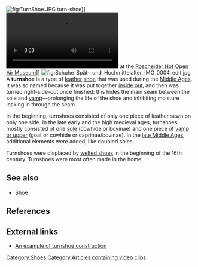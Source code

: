![](TurnShoe.JPG "fig:TurnShoe.JPG") turn-shoe\]\]
![](Rhof-schuhmacher.ogv "fig:Rhof-schuhmacher.ogv") at the [Roscheider
Hof Open Air Museum](Roscheider_Hof_Open_Air_Museum "wikilink")\]\]
![](Schuhe_Spät-_und_Hochmittelalter_IMG_0004_edit.jpg "fig:Schuhe_Spät-_und_Hochmittelalter_IMG_0004_edit.jpg")
A **turnshoe** is a type of [leather](leather "wikilink")
[shoe](shoe "wikilink") that was used during the [Middle
Ages](Middle_Ages "wikilink"). It was so named because it was put
together [inside out](wikt:inside_out "wikilink"), and then was turned
right-side-out once finished: this hides the main seam between the sole
and [vamp](shoe#Vamp_(upper) "wikilink")—prolonging the life of the shoe
and inhibiting moisture leaking in through the seam.

In the beginning, turnshoes consisted of only one piece of leather sewn
on only one side. In the late early and the high medieval ages,
turnshoes mostly consisted of one [sole](shoe#Sole "wikilink") (cowhide
or bovinae) and one piece of [vamp or
upper](shoe#Vamp_(upper) "wikilink") (goat or cowhide or
caprinae/bovinae). In the [late Middle
Ages](late_Middle_Ages "wikilink"), additional elements were added, like
doubled soles.

Turnshoes were displaced by [welted shoes](Welt_(shoe) "wikilink") in
the beginning of the 16th century. Turnshoes were most often made in the
home.

## See also

-   [Shoe](Shoe "wikilink")

## References

## External links

-   [An example of turnshoe
    construction](http://threeriver.org/marshal/shoes_1.shtml)

[Category:Shoes](Category:Shoes "wikilink") [Category:Articles
containing video
clips](Category:Articles_containing_video_clips "wikilink")